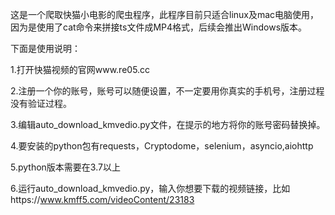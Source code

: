 
这是一个爬取快猫小电影的爬虫程序，此程序目前只适合linux及mac电脑使用，因为是使用了cat命令来拼接ts文件成MP4格式，后续会推出Windows版本。


下面是使用说明：

1.打开快猫视频的官网www.re05.cc


2.注册一个你的账号，账号可以随便设置，不一定要用你真实的手机号，注册过程没有验证过程。


3.编辑auto_download_kmvedio.py文件，在提示的地方将你的账号密码替换掉。


4.要安装的python包有requests，Cryptodome，selenium，asyncio,aiohttp


5.python版本需要在3.7以上


6.运行auto_download_kmvedio.py，输入你想要下载的视频链接，比如https://www.kmff5.com/videoContent/23183

